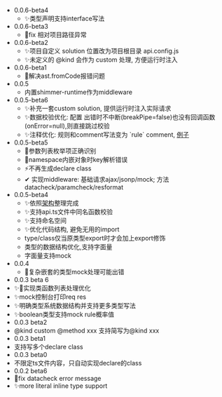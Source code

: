 - 0.0.6-beta4
  - ✨类型声明支持interface写法
- 0.0.6-beta3
  - 🐞fix 相对项目路径异常
- 0.0.6-beta2
  - ✨项目自定义 solution 位置改为项目根目录 api.config.js
  - ✨未定义的 @kind 会作为 custom 处理, 方便运行时注入
- 0.0.6-beta1
  - 🐞解决ast.fromCode报错问题
- 0.0.5
  - 内置shimmer-runtime作为middleware
- 0.0.5-beta6
  - ✨补充一套custom solution, 提供运行时注入实际请求
  - ✨数据校验优化: 配置 出错时不中断(breakPipe=false)也没有回调函数(onError=null),则直接跳过校验
  - ✨注释优化: 规则和comment写法变为  \`rule\` comment, [例子](http://gitlab.alibaba-inc.com/javaer.ljw/doc-api/blob/master/test/test.api.ts#L48)
- 0.0.5-beta5
  - 🐞参数列表枚举项正确识别
  - 🐞namespace内嵌对象时key解析错误
  - ⚡️不再生成declare class
  - ✔︎ 实现middleware: 基础请求ajax/jsonp/mock; 方法datacheck/paramcheck/resformat
- 0.0.5-beta4
  - ✨依照[架构](https://yuque.antfin-inc.com/docs/share/72113472-5b65-460e-9b18-f91127238458)整理完成
  - ✨支持api.ts文件中同名函数校验
  - ✨支持命名空间
  - ✨优化代码结构, 避免无用的import
  - type/class仅当原类型export时才会加上export修饰
  - 类型的数据结构优化,支持字面量
  - 字面量支持mock
- 0.0.4
  - 🐞复杂嵌套的类型mock处理可能出错
- 0.0.3 beta 6
 - ✨🐞实现类函数列表处理优化
 - ✨mock控制台打印req res
 - ✨明确类型系统数据结构并支持更多类型写法
 - ✨boolean类型支持mock rule概率值
- 0.0.3 beta2
 - @kind custom @method xxx 支持简写为@kind xxx
- 0.0.3 beta1
 - 支持写多个declare class
- 0.0.3 beta0
 - 不限定ts文件内容，只自动实现declare的class
- 0.0.2 beta6
 - 🐞fix datacheck error message
 - ✨more literal inline type support
